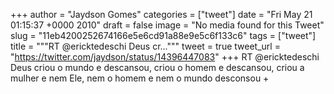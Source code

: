 
+++
author = "Jaydson Gomes"
categories = ["tweet"]
date = "Fri May 21 01:15:37 +0000 2010"
draft = false
image = "No media found for this Tweet"
slug = "11eb4200252674166e5e6cd91a88e9e5c6f133c6"
tags = ["tweet"]
title = """RT @ericktedeschi Deus cr..."""
tweet = true
tweet_url = "https://twitter.com/jaydson/status/14396447083"
+++
RT @ericktedeschi Deus criou o mundo e descansou, criou o homem e descansou, criou a mulher e nem Ele, nem o homem e nem o mundo desconsou +
